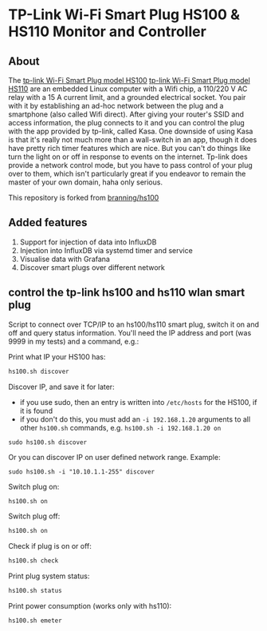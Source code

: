 
TP-Link Wi-Fi Smart Plug HS100 & HS110 Monitor and Controller
============

## About

The [tp-link Wi-Fi Smart Plug model HS100](http://www.tp-link.us/products/details/HS100.html) [tp-link Wi-Fi Smart Plug model HS110](https://www.kasasmart.com/us/products/smart-plugs/kasa-smart-plug-energy-monitoring-hs110) are an embedded Linux computer with a Wifi chip, a 110/220 V AC relay with a 15 A current limit, and a grounded electrical socket. You pair with it by establishing an ad-hoc network between the plug and a smartphone (also called Wifi direct). After giving your router's SSID and access information, the plug connects to it and you can control the plug with the app provided by tp-link, called Kasa. One downside of using Kasa is that it's really not much more than a wall-switch in an app, though it does have pretty rich timer features which are nice. But you can't do things like turn the light on or off in response to events on the internet. Tp-link does provide a network control mode, but you have to pass control of your plug over to them, which isn't particularly great if you endeavor to remain the master of your own domain, haha only serious.

This repository is forked from [branning/hs100](https://github.com/branning/hs100)

## Added features

1. Support for injection of data into InfluxDB
2. Injection into InfluxDB via systemd timer and service
3. Visualise data with Grafana
4. Discover smart plugs over different network

## control the tp-link hs100 and hs110 wlan smart plug

Script to connect over TCP/IP to an hs100/hs110 smart plug, switch it on and off and query status information. You'll need the IP address and port (was 9999 in my tests) and a command, e.g.:

Print what IP your HS100 has:
```sh
hs100.sh discover
```

Discover IP, and save it for later:
* if you use sudo, then an entry is written into `/etc/hosts` for the HS100, if it is found
* if you don't do this, you must add an `-i 192.168.1.20` arguments to all other `hs100.sh` commands, e.g. `hs100.sh -i 192.168.1.20 on`
```
sudo hs100.sh discover
```
Or you can discover IP on user defined network range.
Example:
```
sudo hs100.sh -i "10.10.1.1-255" discover
```
Switch plug on:
```sh
hs100.sh on
```

Switch plug off:
```sh
hs100.sh on
```

Check if plug is on or off:
```sh
hs100.sh check
```

Print plug system status:
```sh
hs100.sh status
```

Print power consumption (works only with hs110):
```sh
hs100.sh emeter
```
